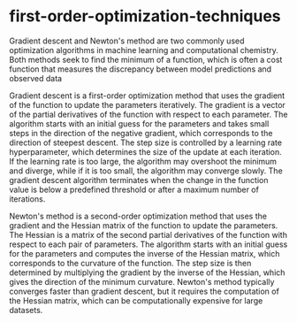 # first-order-optimization-techniques
Gradient descent and Newton's method are two commonly used optimization algorithms in machine learning and computational chemistry. Both methods seek to find the minimum of a function, which is often a cost function that measures the discrepancy between model predictions and observed data


Gradient descent is a first-order optimization method that uses the gradient of the function to update the parameters iteratively. The gradient is a vector of the partial derivatives of the function with respect to each parameter. The algorithm starts with an initial guess for the parameters and takes small steps in the direction of the negative gradient, which corresponds to the direction of steepest descent. The step size is controlled by a learning rate hyperparameter, which determines the size of the update at each iteration. If the learning rate is too large, the algorithm may overshoot the minimum and diverge, while if it is too small, the algorithm may converge slowly. The gradient descent algorithm terminates when the change in the function value is below a predefined threshold or after a maximum number of iterations.

Newton's method is a second-order optimization method that uses the gradient and the Hessian matrix of the function to update the parameters. The Hessian is a matrix of the second partial derivatives of the function with respect to each pair of parameters. The algorithm starts with an initial guess for the parameters and computes the inverse of the Hessian matrix, which corresponds to the curvature of the function. The step size is then determined by multiplying the gradient by the inverse of the Hessian, which gives the direction of the minimum curvature. Newton's method typically converges faster than gradient descent, but it requires the computation of the Hessian matrix, which can be computationally expensive for large datasets.
